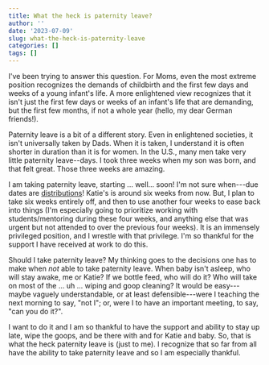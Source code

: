 ```yaml
---
title: What the heck is paternity leave?
author: ''
date: '2023-07-09'
slug: what-the-heck-is-paternity-leave
categories: []
tags: []
---
```


I've been trying to answer this question. For Moms, even the most extreme position recognizes the demands of childbirth and the first few days and weeks of a young infant's life. A more enlightened view recognizes that it isn't just the first few days or weeks of an infant's life that are demanding, but the first few months, if not a whole year (hello, my dear German friends!). 

Paternity leave is a bit of a different story. Even in enlightened societies, it isn't universally taken by Dads. When it is taken, I understand it is often shorter in duration than it is for women. In the U.S., many men take very little paternity leave--days. I took three weeks when my son was born, and that felt great. Those three weeks are amazing. 

I am taking paternity leave, starting ... well... soon! I'm not sure when---due dates are [distributions](https://datayze.com/labor-probability-calculator)! Katie's is around six weeks from now. But, I plan to take six weeks entirely off, and then to use another four weeks to ease back into things (I'm especially going to prioritize working with students/mentoring during these four weeks, and anything else that was urgent but not attended to over the previous four weeks). It is an immensely privileged position, and I wrestle with that privilege. I'm so thankful for the support I have received at work to do this. 
 
Should I take paternity leave? My thinking goes to the decisions one has to make when *not* able to take paternity leave. When baby isn't asleep, who will stay awake, me or Katie? If we bottle feed, who will do it? Who will take on most of the ... uh ... wiping and goop cleaning? It would be easy---maybe vaguely understandable, or at least defensible---were I teaching the next morning to say, "not I"; or, were I to have an important meeting, to say, "can you do it?". 

I want to do it and I am so thankful to have the support and ability to stay up late, wipe the goops, and be there with and for Katie and baby. So, that is what the heck paternity leave is (just to me). I recognize that so far from all have the ability to take paternity leave and so I am especially thankful.
